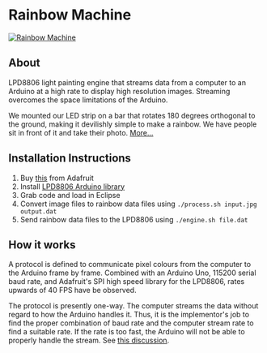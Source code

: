 # Rainbow Machine

[![Rainbow Machine](http://farm8.staticflickr.com/7151/6604003423_e85e1afa67_z.jpg)](http://www.therainbowmachine.com)

## About

LPD8806 light painting engine that streams data from a computer to an Arduino at a high rate to display high resolution images. Streaming overcomes the space limitations of the Arduino.

We mounted our LED strip on a bar that rotates 180 degrees orthogonal to the ground, making it devilishly simple to make a rainbow. We have people sit in front of it and take their photo. [More...](http://www.therainbowmachine.com/)

## Installation Instructions

1. Buy [this](http://www.adafruit.com/products/306) from Adafruit
2. Install [LPD8806 Arduino library](https://github.com/adafruit/LPD8806)
3. Grab code and load in Eclipse
4. Convert image files to rainbow data files using `./process.sh input.jpg output.dat`
5. Send rainbow data files to the LPD8806 using `./engine.sh file.dat`

## How it works

A protocol is defined to communicate pixel colours from the computer to the Arduino frame by frame. Combined with an Arduino Uno, 115200 serial baud rate, and Adafruit's SPI high speed library for the LPD8806, rates upwards of 40 FPS have be observed.

The protocol is presently one-way. The computer streams the data without regard to how the Arduino handles it. Thus, it is the implementor's job to find the proper combination of baud rate and the computer stream rate to find a suitable rate. If the rate is too fast, the Arduino will not be able to properly handle the stream. See [this discussion](http://www.arduino.cc/cgi-bin/yabb2/YaBB.pl?num=1177477050).


